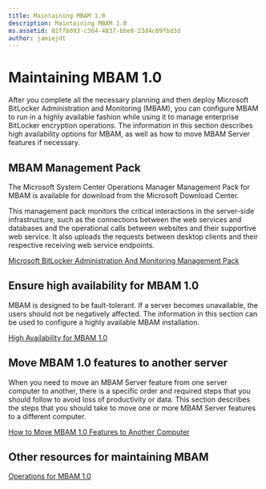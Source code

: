 ```yaml
---
title: Maintaining MBAM 1.0
description: Maintaining MBAM 1.0
ms.assetid: 02ffb093-c364-4837-bbe8-23d4c09fbd3d
author: jamiejdt
---
```


# Maintaining MBAM 1.0


After you complete all the necessary planning and then deploy Microsoft BitLocker Administration and Monitoring (MBAM), you can configure MBAM to run in a highly available fashion while using it to manage enterprise BitLocker encryption operations. The information in this section describes high availability options for MBAM, as well as how to move MBAM Server features if necessary.

## MBAM Management Pack


The Microsoft System Center Operations Manager Management Pack for MBAM is available for download from the Microsoft Download Center.

This management pack monitors the critical interactions in the server-side infrastructure, such as the connections between the web services and databases and the operational calls between websites and their supportive web service. It also uploads the requests between desktop clients and their respective receiving web service endpoints.

[Microsoft BitLocker Administration And Monitoring Management Pack](http://go.microsoft.com/fwlink/p/?LinkId=258390)

## Ensure high availability for MBAM 1.0


MBAM is designed to be fault-tolerant. If a server becomes unavailable, the users should not be negatively affected. The information in this section can be used to configure a highly available MBAM installation.

[High Availability for MBAM 1.0](high-availability-for-mbam-10.md)

## Move MBAM 1.0 features to another server


When you need to move an MBAM Server feature from one server computer to another, there is a specific order and required steps that you should follow to avoid loss of productivity or data. This section describes the steps that you should take to move one or more MBAM Server features to a different computer.

[How to Move MBAM 1.0 Features to Another Computer](how-to-move-mbam-10-features-to-another-computer.md)

## Other resources for maintaining MBAM


[Operations for MBAM 1.0](operations-for-mbam-10.md)

 

 





